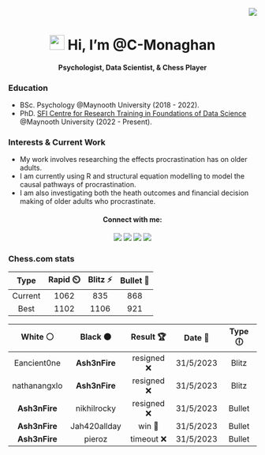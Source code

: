 <p align="right"> <img src="https://komarev.com/ghpvc/?username=C-Monaghan&color=blueviolet" /> </p>
<h1 align="center"> <img src="https://raw.githubusercontent.com/MartinHeinz/MartinHeinz/master/wave.gif" width="30px" height='30px'> Hi, I’m @C-Monaghan </h1>
<h4 align="center"> Psychologist, Data Scientist, & Chess Player </h4>

### Education
- BSc. Psychology @Maynooth University (2018 - 2022).
- PhD. <a href="https://www.data-science.ie">SFI Centre for Research Training in Foundations of Data Science</a> @Maynooth University (2022 - Present). 


### Interests & Current Work
- My work involves researching the effects procrastination has on older adults.
- I am currently using R and structural equation modelling to model the causal pathways of procrastination.
- I am also investigating both the heath outcomes and financial decision making of older adults who procrastinate.



<h4 align="center"> Connect with me: </h4>
<div align="center">
    <a href="https://twitter.com/CormacMonaghan1" target="_blank"><img src="https://img.shields.io/badge/-Twitter-7289DA?style=for-the-badge&logo=twitter&logoColor=white" target="_blank"></a> 	
  <a href="https://www.linkedin.com/in/cormac-monaghan/" target="_blank"><img src="https://img.shields.io/badge/-LinkedIn-%230077B5?style=for-the-badge&logo=linkedin&logoColor=white" target="_blank"></a> 
  <a href="https://www.researchgate.net/profile/Cormac-Monaghan" target="_blank"><img src="https://img.shields.io/badge/ResearchGate-00CCBB?style=for-the-badge&logo=ResearchGate&logoColor=white" target="_blank"></a> 
  <a href="mailto:cormacmonaghan@proton.me" target="_blank"><img src="https://img.shields.io/badge/ProtonMail-8B89CC?style=for-the-badge&logo=protonmail&logoColor=white" target="_blank"></a> 
</div>


<h3 align="left"> Chess.com stats </h3>

<!--START_SECTION:chessStats-->
<!-- Automatically generated with https://github.com/Balastrong/chess-stats-action -->

| Type | Rapid ⏲️ | Blitz ⚡ | Bullet 🔫 |
|:---:|:---:|:---:|:---:|
| Current | 1062 | 835 | 868 |
| Best | 1102 | 1106 | 921 |

| White ⚪ | Black ⚫ | Result 🏆 | Date 📅 | Type 🕕 |
|:---:|:---:|:---:|:---:|:---:|
| Eancient0ne | **Ash3nFire** | resigned ❌ | 31/5/2023 | Blitz |
| nathanangxlo | **Ash3nFire** | resigned ❌ | 31/5/2023 | Blitz |
| **Ash3nFire** | nikhilrocky | resigned ❌ | 31/5/2023 | Bullet |
| **Ash3nFire** | Jah420allday | win 🥇 | 31/5/2023 | Bullet |
| **Ash3nFire** | pieroz | timeout ❌ | 31/5/2023 | Bullet |

<!--END_SECTION:chessStats-->

<!---
C-Monaghan/C-Monaghan is a ✨ special ✨ repository because its `README.md` (this file) appears on your GitHub profile.
You can click the Preview link to take a look at your changes.
--->
